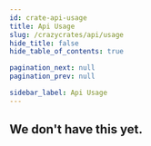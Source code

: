 ```yaml
---
id: crate-api-usage
title: Api Usage
slug: /crazycrates/api/usage
hide_title: false
hide_table_of_contents: true

pagination_next: null
pagination_prev: null

sidebar_label: Api Usage
---
```


## We don't have this yet.